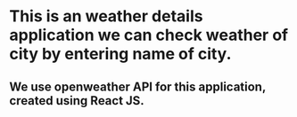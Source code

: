 # This is an weather details application we can check weather of city by entering name of city.

## We use openweather API for this application, created using React JS.

